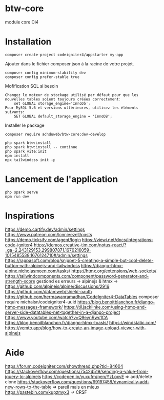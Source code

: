 # btw-core
module core Ci4

# Installation

    composer create-project codeigniter4/appstarter my-app

Ajouter dans le fichier composer.json à la racine de votre projet.

    composer config minimum-stability dev
    composer config prefer-stable true

Mofification SQL si besoin

    Changez le moteur de stockage utilisé par défaut pour que les nouvelles tables soient toujours créées correctement:
        set GLOBAL storage_engine='InnoDb'; 
    Pour MySQL 5.6 et versions ultérieures, utilisez les éléments suivants:
        SET GLOBAL default_storage_engine = 'InnoDB';

Installer le package

    composer require adnduweb/btw-core:dev-develop

    php spark btw:install
    php spark btw:install -- continue
    php spark vite:init
    npm install
    npx tailwindcss init -p

# Lancement de l'application
    php spark serve
    npm run dev


# Inspirations
https://demo.cartify.dev/admin/settings
https://www.patreon.com/lonnieezell/posts
https://demo.ticksify.com/agent/login
https://viewi.net/docs/integrations-code-igniter4
https://demos.creative-tim.com/notus-react/?_ga=2.243129153.299807871.1676216059-1015485538.1676124710#/admin/settings
https://rappasoft.com/blog/snippet-5-creating-a-simple-but-cool-delete-button-with-alpinejs-and-tailwindcss
https://django-htmx-alpine.nicholasmoen.com/tasks/
https://htmx.org/extensions/web-sockets/
https://tailwindcomponents.com/component/password-generator-and-strength-score
gestiond es erreurs -> alpinejs & htmx -> https://github.com/alpinejs/alpine/discussions/2916
https://github.com/datamweb/shield-oauth
https://github.com/hermawanramadhan/CodeIgniter4-DataTables
composer require michalsn/codeigniter4-uuid
https://blog.benoitblanchon.fr/django-htmx-messages-framework/
https://til.jacklinke.com/using-htmx-and-server-side-datatables-net-together-in-a-django-project
https://www.youtube.com/watch?v=Q9eynRwc1CA
https://blog.benoitblanchon.fr/django-htmx-toasts/
https://windstatic.com/
https://vemto.app/blog/how-to-create-an-image-upload-viewer-with-alpinejs

# Aide
https://forum.codeigniter.com/showthread.php?tid=84604
https://stackoverflow.com/questions/75424519/sending-a-value-from-jquery-to-alpinejs
https://codepen.io/yuxufm/pen/YzLoxvE => add/delete clone
https://stackoverflow.com/questions/69197458/dynamically-add-new-rows-to-the-table => pareil mais en mieux
https://pastebin.com/kupzmyx3 -> CRSF